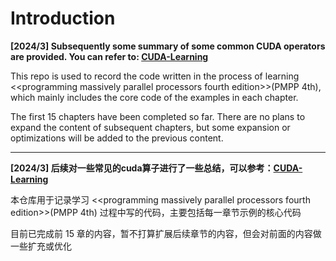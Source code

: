 # Introduction

**[2024/3] Subsequently some summary of some common CUDA operators are provided. You can refer to: [CUDA-Learning](https://github.com/heyuhhh/CUDA-Learning)**

This repo is used to record the code written in the process of learning \<\<programming massively parallel processors fourth edition\>\>(PMPP 4th), which mainly includes the core code of the examples in each chapter.

The first 15 chapters have been completed so far. There are no plans to expand the content of subsequent chapters, but some expansion or optimizations will be added to the previous content.

---

**[2024/3] 后续对一些常见的cuda算子进行了一些总结，可以参考：[CUDA-Learning](https://github.com/heyuhhh/CUDA-Learning)**

本仓库用于记录学习 \<\<programming massively parallel processors fourth edition\>\>(PMPP 4th) 过程中写的代码，主要包括每一章节示例的核心代码

目前已完成前 15 章的内容，暂不打算扩展后续章节的内容，但会对前面的内容做一些扩充或优化

